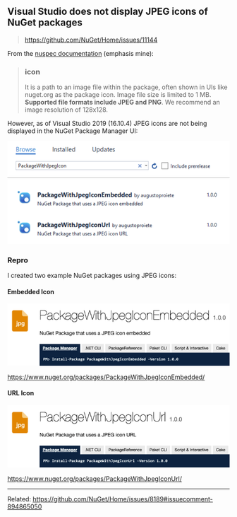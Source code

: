 ## Visual Studio does not display JPEG icons of NuGet packages

> https://github.com/NuGet/Home/issues/11144

From the [nuspec documentation](https://docs.microsoft.com/en-us/nuget/reference/nuspec#icon) (emphasis mine):

>
> ### icon
> It is a path to an image file within the package, often shown in UIs like nuget.org as the package icon. Image file size is limited to 1 MB. **Supported file formats include JPEG and PNG**. We recommend an image resolution of 128x128.
>
However, as of Visual Studio 2019 (16.10.4) JPEG icons are not being displayed in the NuGet Package Manager UI:

[![Screenshot Visual Studio NuGet Package Manager UI](asset/nuget-package-jpeg-icon-vs-npm-ui.png)](https://www.nuget.org/packages?q=PackageWithJpegIcon)

### Repro

I created two example NuGet packages using JPEG icons:

#### Embedded Icon

[![Screenshot Package with JPEG Icon Embedded](asset/nuget-package-jpeg-icon-embedded-nuget-org.png)](https://www.nuget.org/packages/PackageWithJpegIconEmbedded/)

https://www.nuget.org/packages/PackageWithJpegIconEmbedded/

#### URL Icon

[![Screenshot Package with JPEG Icon Url](asset/nuget-package-jpeg-icon-url-nuget-org.png)](https://www.nuget.org/packages/PackageWithJpegIconUrl/)

https://www.nuget.org/packages/PackageWithJpegIconUrl/

---

Related: https://github.com/NuGet/Home/issues/8189#issuecomment-894865050
